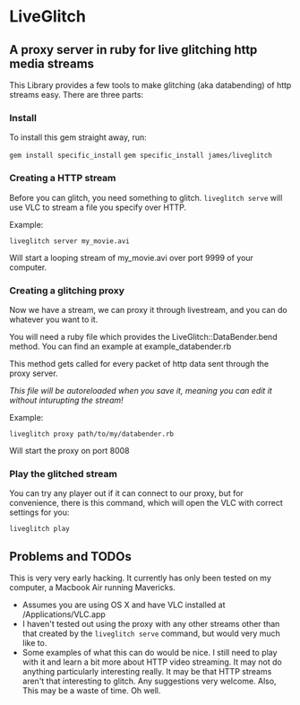 # LiveGlitch

## A proxy server in ruby for live glitching http media streams

This Library provides a few tools to make glitching (aka databending) of http streams easy. There are three parts:

### Install

To install this gem straight away, run:

`gem install specific_install`
`gem specific_install james/liveglitch`

### Creating a HTTP stream

Before you can glitch, you need something to glitch. `liveglitch serve` will use VLC to stream a file you specify over HTTP.

Example:

`liveglitch server my_movie.avi`

Will start a looping stream of my_movie.avi over port 9999 of your computer.

### Creating a glitching proxy

Now we have a stream, we can proxy it through livestream, and you can do whatever you want to it.

You will need a ruby file which provides the LiveGlitch::DataBender.bend method. You can find an example at example_databender.rb

This method gets called for every packet of http data sent through the proxy server.

*This file will be autoreloaded when you save it, meaning you can edit it without inturupting the stream!*

Example:

`liveglitch proxy path/to/my/databender.rb`

Will start the proxy on port 8008

### Play the glitched stream

You can try any player out if it can connect to our proxy, but for convenience, there is this command, which will open the VLC with correct settings for you:

`liveglitch play`

## Problems and TODOs

This is very very early hacking. It currently has only been tested on my computer, a Macbook Air running Mavericks.

* Assumes you are using OS X and have VLC installed at /Applications/VLC.app
* I haven't tested out using the proxy with any other streams other than that created by the `liveglitch serve` command, but would very much like to.
* Some examples of what this can do would be nice. I still need to play with it and learn a bit more about HTTP video streaming. It may not do anything particularly interesting really. It may be that HTTP streams aren't that interesting to glitch. Any suggestions very welcome. Also, This may be a waste of time. Oh well.